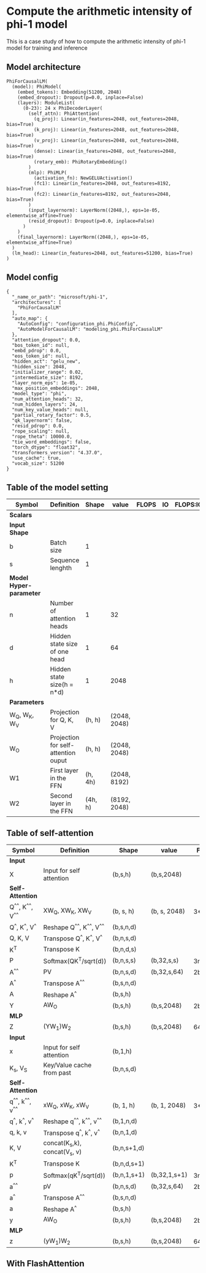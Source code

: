 # Compute the arithmetic intensity of phi-1 model

This is a case study of how to compute the arithmetic intensity of phi-1 model for training and inference

## Model architecture

```
PhiForCausalLM(
  (model): PhiModel(
    (embed_tokens): Embedding(51200, 2048)
    (embed_dropout): Dropout(p=0.0, inplace=False)
    (layers): ModuleList(
      (0-23): 24 x PhiDecoderLayer(
        (self_attn): PhiAttention(
          (q_proj): Linear(in_features=2048, out_features=2048, bias=True)
          (k_proj): Linear(in_features=2048, out_features=2048, bias=True)
          (v_proj): Linear(in_features=2048, out_features=2048, bias=True)
          (dense): Linear(in_features=2048, out_features=2048, bias=True)
          (rotary_emb): PhiRotaryEmbedding()
        )
        (mlp): PhiMLP(
          (activation_fn): NewGELUActivation()
          (fc1): Linear(in_features=2048, out_features=8192, bias=True)
          (fc2): Linear(in_features=8192, out_features=2048, bias=True)
        )
        (input_layernorm): LayerNorm((2048,), eps=1e-05, elementwise_affine=True)
        (resid_dropout): Dropout(p=0.0, inplace=False)
      )
    )
    (final_layernorm): LayerNorm((2048,), eps=1e-05, elementwise_affine=True)
  )
  (lm_head): Linear(in_features=2048, out_features=51200, bias=True)
)
```


## Model config

```
{
  "_name_or_path": "microsoft/phi-1",
  "architectures": [
    "PhiForCausalLM"
  ],
  "auto_map": {
    "AutoConfig": "configuration_phi.PhiConfig",
    "AutoModelForCausalLM": "modeling_phi.PhiForCausalLM"
  },
  "attention_dropout": 0.0,
  "bos_token_id": null,
  "embd_pdrop": 0.0,
  "eos_token_id": null,
  "hidden_act": "gelu_new",
  "hidden_size": 2048,
  "initializer_range": 0.02,
  "intermediate_size": 8192,
  "layer_norm_eps": 1e-05,
  "max_position_embeddings": 2048,
  "model_type": "phi",
  "num_attention_heads": 32,
  "num_hidden_layers": 24,
  "num_key_value_heads": null,
  "partial_rotary_factor": 0.5,
  "qk_layernorm": false,
  "resid_pdrop": 0.0,
  "rope_scaling": null,
  "rope_theta": 10000.0,
  "tie_word_embeddings": false,
  "torch_dtype": "float32",
  "transformers_version": "4.37.0",
  "use_cache": true,
  "vocab_size": 51200
}
```

##  Table of the model setting

|Symbol| Definition| Shape| value| FLOPS | IO | FLOPS:IO|
|------------|-----------|-------|-----|----------|---------|-----|
|**Scalars**|
|**Input Shape**|
|b| Batch size| 1|
|s| Sequence lenghth | 1|    |   |
|**Model Hyper-parameter**|
|n| Number of attention heads| 1| 32
|d|Hidden state size of one head| 1|64
|h|Hidden state size(h = n*d)|1|2048
|**Parameters**|
|W<sub>Q</sub>, W<sub>K</sub>, W<sub>V</sub>| Projection for Q, K, V| (h, h)|(2048, 2048)
|W<sub>O</sub>| Projection for self-attention ouput| (h, h)|(2048, 2048)
|W1| First layer in the FFN|(h, 4h)|(2048, 8192)
|W2| Second layer in the FFN|(4h, h)|(8192, 2048)



## Table of self-attention 

|Symbol| Definition| Shape| value| FLOPS | IO | FLOPS:IO|
|------------|-----------|-------|-----|----------|---------|-----|
|**Input**|
|X| Input for self attention| (b,s,h)|(b,s,2048)|
|**Self-Attention**|
|Q<sup>^^</sup>, K<sup>^^</sup>, V<sup>^^</sup>|XW<sub>Q</sub>, XW<sub>K</sub>, XW<sub>V</sub>| (b, s, h)| (b, s, 2048)|3*2bsh<sup>2</sup>|3(2bsh + h<sup>2</sup>)|
|Q<sup>^</sup>, K<sup>^</sup>, V<sup>^</sup>|Reshape Q<sup>^^</sup>, K<sup>^^</sup>, V<sup>^^</sup>|(b,s,n,d)|
|Q, K, V|Transpose Q<sup>^</sup>, K<sup>^</sup>, V<sup>^</sup>|(b,n,s,d)|
|K<sup>T</sup>|Transpose K|(b,n,d,s)|
|P|Softmax(QK<sup>T</sup>/sqrt(d))|(b,n,s,s)| (b,32,s,s)|3nbs<sup>2</sup>|2bsnd+bs<sup>2</sup>n|
|A<sup>^^</sup>|PV|(b,n,s,d)|(b,32,s,64)|2bs<sup>2</sup>nd| 2bsnd+bs<sup>2</sup>n|
|A<sup>^</sup>|Transpose A<sup>^^</sup>|(b,s,n,d)|
|A|Reshape A<sup>^</sup>|(b,s,h)|
|Y|AW<sub>O</sub>|(b,s,h)|(b,s,2048)| 2bsh<sup>2</sup>|2bsh+h<sup>2</sup>|
|**MLP**|
|Z|(YW<sub>1</sub>)W<sub>2</sub>|(b,s,h)|(b,s,2048)|64bsh<sup>2</sup>|4bsh+16h<sup>2</sup>|
|**Input**|
|x| Input for self attention| (b,1,h)|
|K<sub>s</sub>, V<sub>S</sub>|Key/Value cache from past| (b,n,s,d)|
|**Self-Attention**|
|q<sup>^^</sup>, k<sup>^^</sup>, v<sup>^^</sup>|xW<sub>Q</sub>, xW<sub>K</sub>, xW<sub>V</sub>| (b, 1, h)| (b, 1, 2048)|3*2bh<sup>2</sup>|3(2bh + h<sup>2</sup>)|
|q<sup>^</sup>, k<sup>^</sup>, v<sup>^</sup>|Reshape q<sup>^^</sup>, k<sup>^^</sup>, v<sup>^^</sup>|(b,1,n,d)|
|q, k, v|Transpose q<sup>^</sup>, k<sup>^</sup>, v<sup>^</sup>|(b,n,1,d)|
|K, V|concat(K<sub>s</sub>,k), concat(V<sub>s</sub>, v)|(b,n,s+1,d)|
|K<sup>T</sup>|Transpose K|(b,n,d,s+1)|
|p|Softmax(qK<sup>T</sup>/sqrt(d))|(b,n,1,s+1)| (b,32,1,s+1)|3nbs<sup>2</sup>|bsn+bsnd+bnd|
|a<sup>^^</sup>|pV|(b,n,s,d)|(b,32,s,64)|2bs<sup>2</sup>nd| 2bsnd+bs<sup>2</sup>n|
|a<sup>^</sup>|Transpose A<sup>^^</sup>|(b,s,n,d)|
|a|Reshape A<sup>^</sup>|(b,s,h)|
|y|AW<sub>O</sub>|(b,s,h)|(b,s,2048)| 2bsh<sup>2</sup>|2bsh+h<sup>2</sup>|
|**MLP**|
|z|(yW<sub>1</sub>)W<sub>2</sub>|(b,s,h)|(b,s,2048)|64bsh<sup>2</sup>|4bsh+16h<sup>2</sup>|



## With FlashAttention



